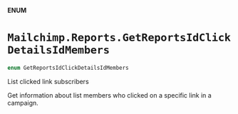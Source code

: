**ENUM**

# `Mailchimp.Reports.GetReportsIdClickDetailsIdMembers`

```swift
enum GetReportsIdClickDetailsIdMembers
```

List clicked link subscribers

Get information about list members who clicked on a specific link in a campaign.
